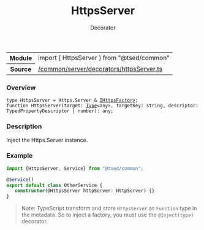 
<header class="symbol-info-header"><h1 id="httpsserver">HttpsServer</h1><label class="symbol-info-type-label decorator">Decorator</label></header>
<!-- summary -->
<section class="symbol-info"><table class="is-full-width"><tbody><tr><th>Module</th><td><div class="lang-typescript"><span class="token keyword">import</span> { HttpsServer }&nbsp;<span class="token keyword">from</span>&nbsp;<span class="token string">"@tsed/common"</span></div></td></tr><tr><th>Source</th><td><a href="https://github.com/Romakita/ts-express-decorators/blob/v4.18.0/src//common/server/decorators/httpsServer.ts#L0-L0">/common/server/decorators/httpsServer.ts</a></td></tr></tbody></table></section>
<!-- overview -->


### Overview


<pre><code class="typescript-lang ">type HttpsServer = Https.Server & <a href="#api/common/server/ihttpsfactory"><span class="token">IHttpsFactory</span></a><span class="token punctuation">;</span>
function <span class="token function">HttpsServer</span><span class="token punctuation">(</span>target<span class="token punctuation">:</span> <a href="#api/core/type"><span class="token">Type</span></a><<span class="token keyword">any</span>><span class="token punctuation">,</span> targetKey<span class="token punctuation">:</span> <span class="token keyword">string</span><span class="token punctuation">,</span> descriptor<span class="token punctuation">:</span> TypedPropertyDescriptor<Function> | <span class="token keyword">number</span><span class="token punctuation">)</span><span class="token punctuation">:</span> <span class="token keyword">any</span><span class="token punctuation">;</span></code></pre>


<!-- Parameters -->

<!-- Description -->


### Description

Inject the Https.Server instance.

### Example

```typescript
import {HttpsServer, Service} from "@tsed/common";

@Service()
export default class OtherService {
   constructor(@HttpsServer httpServer: HttpServer) {}
}
```

> Note: TypeScript transform and store `HttpsServer` as `Function` type in the metadata. So to inject a factory, you must use the `@Inject(type)` decorator.

<!-- Members -->

